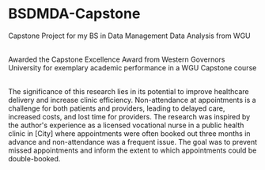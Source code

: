 # BSDMDA-Capstone

Capstone Project for my BS in Data Management Data Analysis from WGU<BR><BR>
  
Awarded the Capstone Excellence Award from Western Governors University for exemplary academic performance in a WGU Capstone course<BR><BR>
  
The significance of this research lies in its potential to improve healthcare delivery and increase clinic efficiency. Non-attendance at appointments is a challenge for both patients and providers, leading to delayed care, increased costs, and lost time for providers. The research was inspired by the author's experience as a licensed vocational nurse in a public health clinic in [City] where appointments were often booked out three months in advance and non-attendance was a frequent issue. The goal was to prevent missed appointments and inform the extent to which appointments could be double-booked.
